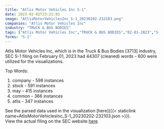 ```yaml
---
title: "Atlis Motor Vehicles Inc S-1"
date: 2023-02-02T23:21:03
image: "AtlisMotorVehiclesInc_S-1_20230202-232103.png"
companies: "Atlis Motor Vehicles Inc"
industry: "TRUCK & BUS BODIES"
tags: ["Atlis Motor Vehicles Inc","TRUCK & BUS BODIES","02-01-2023","S-1"]
forms: "S-1"
---
```

Atlis Motor Vehicles Inc, which is in the Truck & Bus Bodies [3713] industry, SEC S-1 filing on February 01, 2023 had 44307 (cleaned) words - 600 were utilized for the visualizations.

Top Words:
1. company - 598 instances
2. stock - 591 instances
3. may - 415 instances
4. common - 366 instances
5. atlis - 347 instances


See the parsed data used in the visualization [here]({{< staticlink name=AtlisMotorVehiclesInc_S-1_20230202-232103.json >}}).  
View the actual filing on the SEC website [here](https://www.sec.gov/Archives/edgar/data/1722969/0001214659-23-001363.txt)